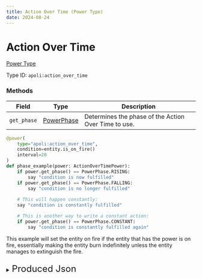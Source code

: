 ```yaml
---
title: Action Over Time (Power Type)
date: 2024-08-24
---
```


# Action Over Time

[Power Type](../power_types.md)

Type ID: `apoli:action_over_time`


### Methods

| Field       | Type | Description | 
|-------------|------|-------------|
| `get_phase` | [PowerPhase](../data_types/power_phase.md) | Determines the phase of the Action Over Time to use. | 

```py
@power(
    type="apoli:action_over_time", 
    condition=entity.is_on_fire()
    interval=20
)
def phase_example(power: ActionOverTimePower):
    if power.get_phase() == PowerPhase.RISING:
        say "condition is now fulfilled"
    if power.get_phase() == PowerPhase.FALLING:
        say "condition is no longer fulfilled"
    
    # This will happen constantly:
    say "condition is constantly fulfilled"

    # This is another way to write a constant action:
    if power.get_phase() == PowerPhase.CONSTANT:
        say "condition is constantly fulfilled again"
```
This example will set the entity on fire if the entity that has the power is on fire, essentially making the entity burn indefinitely unless the entity manages to extinguish the fire.

###

<details>
  <summary><font size="+2">Produced Json</font></summary>
  
```json
{
  	"type": "apoli:action_over_time",
  	"rising_action": {
    	"type": "apoli:execute_command",
    	"command": "say \"condition is now fulfilled\""
  	},
  	"falling_action": {
    	"type": "apoli:execute_command",
    	"command": "say \"condition is no longer fulfilled\""
  	},
  	"entity_action": {
    	"type": "apoli:and",
    	"actions": [
            {
                "type": "apoli:execute_command",
    	        "command": "say \"condition is constantly fulfilled\""
            },
            {
                "type": "apoli:execute_command",
    	        "command": "say \"condition is constantly fulfilled again\""
            }
        ]
  	},
  	"interval": 20,
  	"condition": {
    	"type": "apoli:on_fire"
  	}
}
```
</details>